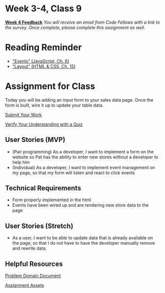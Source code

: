 # Week 3-4, Class 9
[**Week 4 Feedback**](https://canvas.instructure.com/courses/1123006/modules/items/11666861)
*You will receive an email from Code Fellows with a link to the survey. Once complete, please complete this assignment as well.*

# Reading Reminder
* ["Events" (JavaScript, Ch. 6)](https://canvas.instructure.com/courses/1123006/modules/items/11666862)
* ["Layout" (HTML & CSS, Ch. 15)](https://canvas.instructure.com/courses/1123006/modules/items/11666863)

# Assignment for Class
Today you will be adding an input form to your sales data page. Once the form is built, wire it up to update your table data.

[Submit Your Work](https://canvas.instructure.com/courses/1123006/modules/items/11666865)

[Verify Your Understanding with a Quiz](https://canvas.instructure.com/courses/1123006/modules/items/11666864)

## User Stories (MVP)
 - (Pair programming) As a developer, I want to implement a form on the website so Pat has the ability to enter new stores without a developer to help him
 - (Individual) As a developer, I want to implement event management on my page, so that my form will listen and react to click events

## Technical Requirements
 - Form properly implemented in the html
 - Events have been wired up and are rendering new store data to the page

## User Stories (Stretch)
 - As a user, I want to be able to update data that is already available on the page, so that I do not have to have the developer manually remove and rewrite data.

## Helpful Resources
[Problem Domain Document](../support.md)

[Assignment Assets](../assets)
